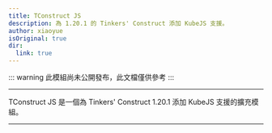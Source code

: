 ```yaml
---
title: TConstruct JS
description: 為 1.20.1 的 Tinkers' Construct 添加 KubeJS 支援。
author: xiaoyue
isOriginal: true
dir:
  link: true
---
```


<!-- <BadgeCompat CurseForge="mc-mods/tconstructjs" Modrinth="mod/tconjsconstructjs" Github="xiaoyue/constructjs" Mcmod="class/17415"/> -->

::: warning
此模組尚未公開發布，此文檔僅供參考
:::

---

TConstruct JS 是一個為 Tinkers' Construct 1.20.1 添加 KubeJS 支援的擴充模組。

---

<Catalog hideHeading/>